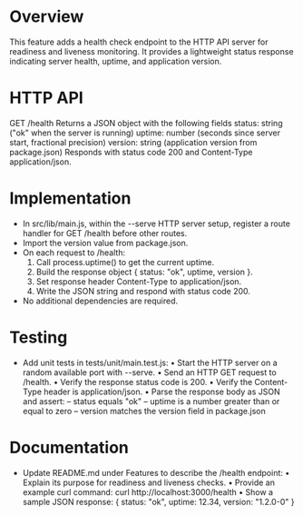 # Overview

This feature adds a health check endpoint to the HTTP API server for readiness and liveness monitoring. It provides a lightweight status response indicating server health, uptime, and application version.

# HTTP API

GET /health
    Returns a JSON object with the following fields
      status: string ("ok" when the server is running)
      uptime: number (seconds since server start, fractional precision)
      version: string (application version from package.json)
    Responds with status code 200 and Content-Type application/json.

# Implementation

- In src/lib/main.js, within the --serve HTTP server setup, register a route handler for GET /health before other routes.
- Import the version value from package.json.
- On each request to /health:
    1. Call process.uptime() to get the current uptime.
    2. Build the response object { status: "ok", uptime, version }.
    3. Set response header Content-Type to application/json.
    4. Write the JSON string and respond with status code 200.
- No additional dependencies are required.

# Testing

- Add unit tests in tests/unit/main.test.js:
    • Start the HTTP server on a random available port with --serve.
    • Send an HTTP GET request to /health.
    • Verify the response status code is 200.
    • Verify the Content-Type header is application/json.
    • Parse the response body as JSON and assert:
        – status equals "ok"
        – uptime is a number greater than or equal to zero
        – version matches the version field in package.json

# Documentation

- Update README.md under Features to describe the /health endpoint:
    • Explain its purpose for readiness and liveness checks.
    • Provide an example curl command:
        curl http://localhost:3000/health
    • Show a sample JSON response:
        { status: "ok", uptime: 12.34, version: "1.2.0-0" }
